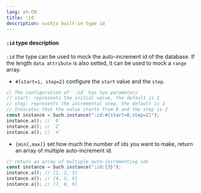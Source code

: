 ```yaml
---
lang: zh-CN
title: :id
description: suchjs built-in type id
---
```


#### `:id` type description

`:id` the type can be used to mock the auto-increment id of the database. If the length `data attribute` is also setted, it can be used to mock a `range` array.

- `#[start=1, step=2]` configure the `start` value and the `step`.

```javascript
// The configuration of `:id` has two parameters
// start: represents the initial value, the default is 1
// step: represents the incremental step, the default is 1
// Indicates that the value starts from 0 and the step is 2
const instance = Such.instance(":id:#[start=0,step=2]");
instance.a(); // `0`
instance.a(); // `2`
instance.a(); // `4`
```

- `{min[,max]}` set how much the number of ids you want to make, return an array of multiple auto-increment id.

```javascript
// return an array of multiple auto-incrementing ids
const instance = Such.instance(":id:{3}");
instance.a(); // [1, 2, 3]
instance.a(); // [4, 5, 6]
instance.a(); // [7, 8, 9]
```
